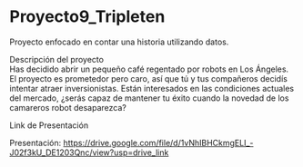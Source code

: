 # Proyecto9_Tripleten

Proyecto enfocado en contar una historia utilizando datos.  

Descripción del proyecto  
Has decidido abrir un pequeño café regentado por robots en Los Ángeles. El proyecto es prometedor pero caro, así que tú y tus compañeros decidís intentar atraer inversionistas. Están interesados en las condiciones actuales del mercado, ¿serás capaz de mantener tu éxito cuando la novedad de los camareros robot desaparezca?  

 
Link de Presentación <a id='link'></a>

Presentación: <https://drive.google.com/file/d/1vNhIBHCkmgELI_-J02f3kU_DE1203Qnc/view?usp=drive_link>  



